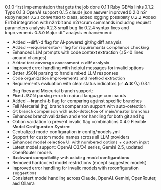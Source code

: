 0.1.0 first implementation that gets the job done
0.1.1 Ruby GEMs links
0.1.2 Typo
0.1.3 OpenAI support
0.1.5 claude json answer improved
0.2.0 n2r Ruby helper
0.2.1 converted to class, added logging possibility
0.2.2 Added Errbit integration with n2rrbit and n2rscrum commands including request parameters analysis
0.2.3 small bug fix
0.2.4 syntax fixes and improvements
0.3.0 Major diff analysis enhancement:
  - Added --diff/-d flag for AI-powered git/hg diff analysis
  - Added --requirements/-r flag for requirements compliance checking
  - Enhanced LLM prompts with code context extraction (±5-10 lines around changes)
  - Added test coverage assessment in diff analysis
  - Improved error handling with helpful messages for invalid options
  - Better JSON parsing to handle mixed LLM responses
  - Code organization improvements and method extraction
  - Requirements evaluation with clear status indicators (✅ ⚠️ ❌ 🔍)
0.3.1 Bug fixes and Mercurial branch support:
  - Fixed JSON parsing error in natural language commands
  - Added --branch/-b flag for comparing against specific branches
  - Full Mercurial (hg) branch comparison support with auto-detection
  - Git branch comparison with auto-detection of main/master branches
  - Enhanced branch validation and error handling for both git and hg
  - Option validation to prevent invalid flag combinations
0.4.0 Flexible Model Configuration System:
  - Centralized model configuration in config/models.yml
  - Support for custom model names across all LLM providers
  - Enhanced model selection UI with numbered options + custom input
  - Latest model support: OpenAI O3/O4 series, Gemini 2.5, updated OpenRouter models
  - Backward compatibility with existing model configurations
  - Removed hardcoded model restrictions (except suggested models)
  - Improved error handling for invalid models with reconfiguration suggestions
  - Consistent model handling across Claude, OpenAI, Gemini, OpenRouter, and Ollama
